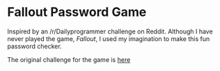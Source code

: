 # Fallout Password Game
Inspired by an /r/Dailyprogrammer challenge on Reddit. Although I have never
played the game, *Fallout*,  I used my imagination to make this fun password checker.

The original challenge for the game is [here](https://www.reddit.com/r/dailyprogrammer/comments/3qjnil/20151028_challenge_238_intermediate_fallout/)
